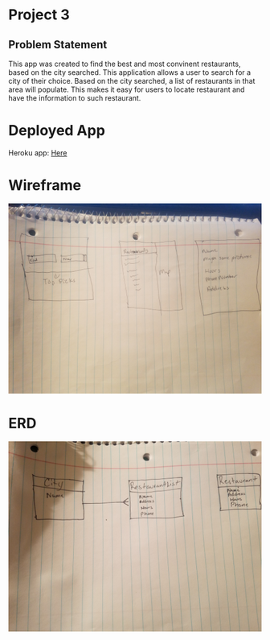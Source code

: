 # Project 3
## Problem Statement
This app was created to find the best and most convinent restaurants, based on the city searched. This application allows a user to search for a city of their choice. Based on the city searched, a list of restaurants in that area will populate. This makes it easy for users to locate restaurant and have the information to such restaurant. 

# Deployed App
Heroku app: [Here](https://fathomless-brook-06026.herokuapp.com/cities)

# Wireframe
![wireframe](screenshots/project3-wireframe.jpg)

# ERD 
![project3-erd](screenshots/project3-erd.jpg)

